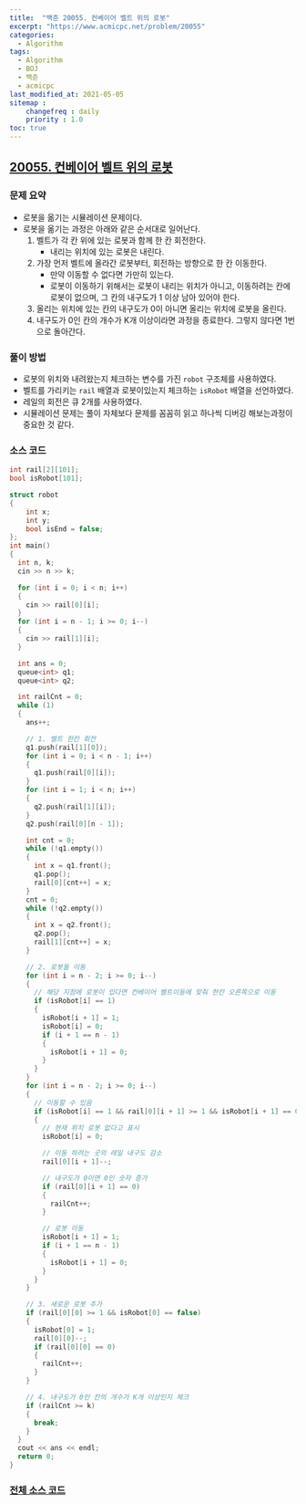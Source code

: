 ```yaml
---
title:  "백준 20055. 컨베이어 벨트 위의 로봇"
excerpt: "https://www.acmicpc.net/problem/20055"
categories:
  - Algorithm
tags:
  - Algorithm
  - BOJ
  - 백준
  - acmicpc
last_modified_at: 2021-05-05
sitemap :
    changefreq : daily
    priority : 1.0
toc: true
---
```

## [20055. 컨베이어 벨트 위의 로봇](https://www.acmicpc.net/problem/20055)
### 문제 요약
- 로봇을 옮기는 시뮬레이션 문제이다.
- 로봇을 옮기는 과정은 아래와 같은 순서대로 일어난다.
  1. 벨트가 각 칸 위에 있는 로봇과 함께 한 칸 회전한다.
     - 내리는 위치에 있는 로봇은 내린다.
  2. 가장 먼저 벨트에 올라간 로봇부터, 회전하는 방향으로 한 칸 이동한다. 
     - 만약 이동할 수 없다면 가만히 있는다.
     - 로봇이 이동하기 위해서는 로봇이 내리는 위치가 아니고, 이동하려는 칸에 로봇이 없으며, 그 칸의 내구도가 1 이상 남아 있어야 한다.
  3. 올리는 위치에 있는 칸의 내구도가 0이 아니면 올리는 위치에 로봇을 올린다.
  4. 내구도가 0인 칸의 개수가 K개 이상이라면 과정을 종료한다. 그렇지 않다면 1번으로 돌아간다.

### 풀이 방법
- 로봇의 위치와 내려왔는지 체크하는 변수를 가진 `robot` 구조체를 사용하였다.
- 벨트를 가리키는 `rail` 배열과 로봇이있는지 체크하는 `isRobot` 배열을 선언하였다.
- 레일의 회전은 큐 2개를 사용하였다.
- 시뮬레이션 문제는 풀이 자체보다 문제를 꼼꼼히 읽고 하나씩 디버깅 해보는과정이 중요한 것 같다.

### 소스 코드
```cpp
int rail[2][101];
bool isRobot[101];

struct robot
{
    int x;
    int y;
    bool isEnd = false;
};
int main()
{
  int n, k;
  cin >> n >> k;

  for (int i = 0; i < n; i++)
  {
    cin >> rail[0][i];
  }
  for (int i = n - 1; i >= 0; i--)
  {
    cin >> rail[1][i];
  }

  int ans = 0;
  queue<int> q1;
  queue<int> q2;

  int railCnt = 0;
  while (1)
  {
    ans++;

    // 1. 벨트 한칸 회전
    q1.push(rail[1][0]);
    for (int i = 0; i < n - 1; i++)
    {
      q1.push(rail[0][i]);
    }
    for (int i = 1; i < n; i++)
    {
      q2.push(rail[1][i]);
    }
    q2.push(rail[0][n - 1]);

    int cnt = 0;
    while (!q1.empty())
    {
      int x = q1.front();
      q1.pop();
      rail[0][cnt++] = x;
    }
    cnt = 0;
    while (!q2.empty())
    {
      int x = q2.front();
      q2.pop();
      rail[1][cnt++] = x;
    }

    // 2. 로봇들 이동
    for (int i = n - 2; i >= 0; i--)
    {
      // 해당 지점에 로봇이 있다면 컨베이어 벨트이동에 맞춰 한칸 오른쪽으로 이동
      if (isRobot[i] == 1)
      {
        isRobot[i + 1] = 1;
        isRobot[i] = 0;
        if (i + 1 == n - 1)
        {
          isRobot[i + 1] = 0;
        }
      }
    }
    for (int i = n - 2; i >= 0; i--)
    {
      // 이동할 수 있음
      if (isRobot[i] == 1 && rail[0][i + 1] >= 1 && isRobot[i + 1] == 0)
      {
        // 현재 위치 로봇 없다고 표시
        isRobot[i] = 0;

        // 이동 하려는 곳의 레일 내구도 감소
        rail[0][i + 1]--;

        // 내구도가 0이면 0인 숫자 증가
        if (rail[0][i + 1] == 0)
        {
          railCnt++;
        }

        // 로봇 이동
        isRobot[i + 1] = 1;
        if (i + 1 == n - 1)
        {
          isRobot[i + 1] = 0;
        }
      }
    }

    // 3. 새로운 로봇 추가
    if (rail[0][0] >= 1 && isRobot[0] == false)
    {
      isRobot[0] = 1;
      rail[0][0]--;
      if (rail[0][0] == 0)
      {
        railCnt++;
      }
    }

    // 4. 내구도가 0인 칸의 개수가 K개 이상인지 체크
    if (railCnt >= k)
    {
      break;
    }
  }
  cout << ans << endl;
  return 0;
}
```

### [전체 소스 코드](https://github.com/tdm1223/Algorithm/blob/master/acmicpc.net/source/20055.cpp)